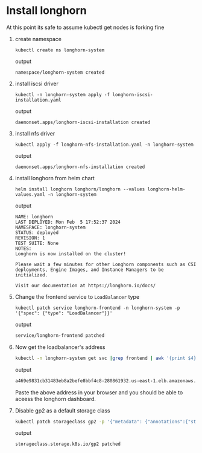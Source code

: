 # Install longhorn

At this point its safe to assume kubectl get nodes is forking fine

1. create  namespace
   
   ```shell
   kubectl create ns longhorn-system
   ```
   
   output
   
   ```shell
   namespace/longhorn-system created
   ```

2. install iscsi driver
   
   ```shell
   kubectl -n longhorn-system apply -f longhorn-iscsi-installation.yaml 
   ```
   
    output
   
   ```shell
   daemonset.apps/longhorn-iscsi-installation created
   ```

3. install nfs driver
   
   ```shell
   kubectl apply -f longhorn-nfs-installation.yaml -n longhorn-system
   ```
   
   output
   
   ```shell
   daemonset.apps/longhorn-nfs-installation created
   ```

4. install longhorn from helm chart
   
   ```shell
   helm install longhorn longhorn/longhorn --values longhorn-helm-values.yaml -n longhorn-system
   ```
   
   output 
   
   ```shell
   NAME: longhorn
   LAST DEPLOYED: Mon Feb  5 17:52:37 2024
   NAMESPACE: longhorn-system
   STATUS: deployed
   REVISION: 1
   TEST SUITE: None
   NOTES:
   Longhorn is now installed on the cluster!
   
   Please wait a few minutes for other Longhorn components such as CSI deployments, Engine Images, and Instance Managers to be initialized.
   
   Visit our documentation at https://longhorn.io/docs/
   ```

5. Change the frontend service to `LoadBalancer` type
   
   ```shell
   kubectl patch service longhorn-frontend -n longhorn-system -p '{"spec": {"type": "LoadBalancer"}}'
   ```
   
   output
   
   ```sh
   service/longhorn-frontend patched
   ```

6. Now get the loadbalancer's address
   
   ```sh
   kubectl -n longhorn-system get svc |grep frontend | awk '{print $4}'
   ```
   
   output
   
   ```sh
   a469e9831cb31483eb8a2befe8bbf4c8-280861932.us-east-1.elb.amazonaws.com
   ```
   
    Paste the above address in your browser and you should be able to aceess the longhorn dashboard.
   
   

7. Disable gp2 as a default storage class
   
   ```sh
   kubectl patch storageclass gp2 -p '{"metadata": {"annotations":{"storageclass.kubernetes.io/is-default-class":"false"}}}'
   ```
   
   output
   
   ```sh
   storageclass.storage.k8s.io/gp2 patched
   ```
